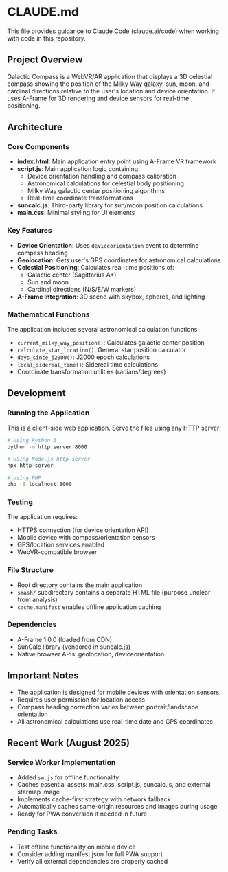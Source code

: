 # CLAUDE.md

This file provides guidance to Claude Code (claude.ai/code) when working with code in this repository.

## Project Overview

Galactic Compass is a WebVR/AR application that displays a 3D celestial compass showing the position of the Milky Way galaxy, sun, moon, and cardinal directions relative to the user's location and device orientation. It uses A-Frame for 3D rendering and device sensors for real-time positioning.

## Architecture

### Core Components

- **index.html**: Main application entry point using A-Frame VR framework
- **script.js**: Main application logic containing:
  - Device orientation handling and compass calibration
  - Astronomical calculations for celestial body positioning
  - Milky Way galactic center positioning algorithms
  - Real-time coordinate transformations
- **suncalc.js**: Third-party library for sun/moon position calculations
- **main.css**: Minimal styling for UI elements

### Key Features

- **Device Orientation**: Uses `deviceorientation` event to determine compass heading
- **Geolocation**: Gets user's GPS coordinates for astronomical calculations
- **Celestial Positioning**: Calculates real-time positions of:
  - Galactic center (Sagittarius A*)
  - Sun and moon
  - Cardinal directions (N/S/E/W markers)
- **A-Frame Integration**: 3D scene with skybox, spheres, and lighting

### Mathematical Functions

The application includes several astronomical calculation functions:
- `current_milky_way_position()`: Calculates galactic center position
- `calculate_star_location()`: General star position calculator
- `days_since_j2000()`: J2000 epoch calculations
- `local_sidereal_time()`: Sidereal time calculations
- Coordinate transformation utilities (radians/degrees)

## Development

### Running the Application

This is a client-side web application. Serve the files using any HTTP server:
```bash
# Using Python 3
python -m http.server 8000

# Using Node.js http-server
npx http-server

# Using PHP
php -S localhost:8000
```

### Testing

The application requires:
- HTTPS connection (for device orientation API)
- Mobile device with compass/orientation sensors
- GPS/location services enabled
- WebVR-compatible browser

### File Structure

- Root directory contains the main application
- `smash/` subdirectory contains a separate HTML file (purpose unclear from analysis)
- `cache.manifest` enables offline application caching

### Dependencies

- A-Frame 1.0.0 (loaded from CDN)
- SunCalc library (vendored in suncalc.js)
- Native browser APIs: geolocation, deviceorientation

## Important Notes

- The application is designed for mobile devices with orientation sensors
- Requires user permission for location access
- Compass heading correction varies between portrait/landscape orientation
- All astronomical calculations use real-time date and GPS coordinates

## Recent Work (August 2025)

### Service Worker Implementation
- Added `sw.js` for offline functionality
- Caches essential assets: main.css, script.js, suncalc.js, and external starmap image
- Implements cache-first strategy with network fallback
- Automatically caches same-origin resources and images during usage
- Ready for PWA conversion if needed in future

### Pending Tasks
- Test offline functionality on mobile device
- Consider adding manifest.json for full PWA support
- Verify all external dependencies are properly cached